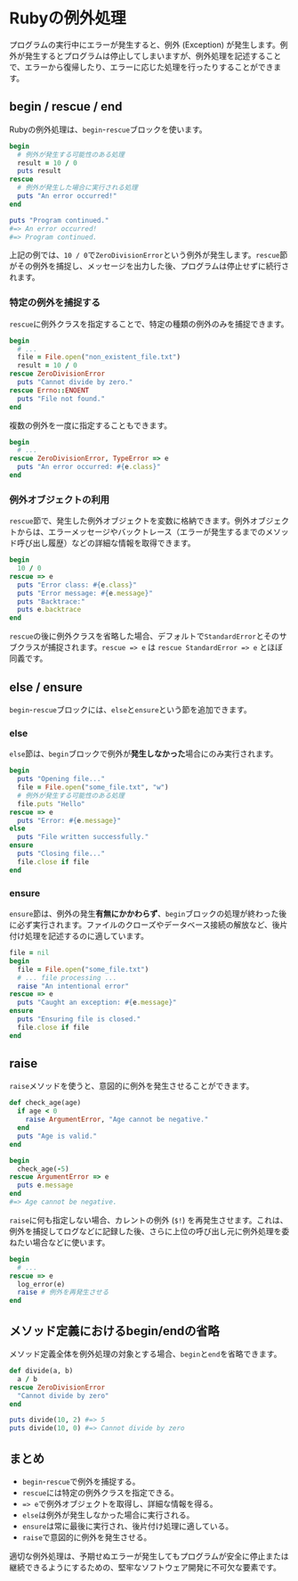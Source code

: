 # Rubyの例外処理

プログラムの実行中にエラーが発生すると、例外 (Exception) が発生します。例外が発生するとプログラムは停止してしまいますが、例外処理を記述することで、エラーから復帰したり、エラーに応じた処理を行ったりすることができます。

## begin / rescue / end

Rubyの例外処理は、`begin`-`rescue`ブロックを使います。

```ruby
begin
  # 例外が発生する可能性のある処理
  result = 10 / 0
  puts result
rescue
  # 例外が発生した場合に実行される処理
  puts "An error occurred!"
end

puts "Program continued."
#=> An error occurred!
#=> Program continued.
```

上記の例では、`10 / 0`で`ZeroDivisionError`という例外が発生します。`rescue`節がその例外を捕捉し、メッセージを出力した後、プログラムは停止せずに続行されます。

### 特定の例外を捕捉する

`rescue`に例外クラスを指定することで、特定の種類の例外のみを捕捉できます。

```ruby
begin
  # ...
  file = File.open("non_existent_file.txt")
  result = 10 / 0
rescue ZeroDivisionError
  puts "Cannot divide by zero."
rescue Errno::ENOENT
  puts "File not found."
end
```

複数の例外を一度に指定することもできます。

```ruby
begin
  # ...
rescue ZeroDivisionError, TypeError => e
  puts "An error occurred: #{e.class}"
end
```

### 例外オブジェクトの利用

`rescue`節で、発生した例外オブジェクトを変数に格納できます。例外オブジェクトからは、エラーメッセージやバックトレース（エラーが発生するまでのメソッド呼び出し履歴）などの詳細な情報を取得できます。

```ruby
begin
  10 / 0
rescue => e
  puts "Error class: #{e.class}"
  puts "Error message: #{e.message}"
  puts "Backtrace:"
  puts e.backtrace
end
```

`rescue`の後に例外クラスを省略した場合、デフォルトで`StandardError`とそのサブクラスが捕捉されます。`rescue => e` は `rescue StandardError => e` とほぼ同義です。

## else / ensure

`begin`-`rescue`ブロックには、`else`と`ensure`という節を追加できます。

### else

`else`節は、`begin`ブロックで例外が**発生しなかった**場合にのみ実行されます。

```ruby
begin
  puts "Opening file..."
  file = File.open("some_file.txt", "w")
  # 例外が発生する可能性のある処理
  file.puts "Hello"
rescue => e
  puts "Error: #{e.message}"
else
  puts "File written successfully."
ensure
  puts "Closing file..."
  file.close if file
end
```

### ensure

`ensure`節は、例外の発生**有無にかかわらず**、`begin`ブロックの処理が終わった後に必ず実行されます。ファイルのクローズやデータベース接続の解放など、後片付け処理を記述するのに適しています。

```ruby
file = nil
begin
  file = File.open("some_file.txt")
  # ... file processing ...
  raise "An intentional error"
rescue => e
  puts "Caught an exception: #{e.message}"
ensure
  puts "Ensuring file is closed."
  file.close if file
end
```

## raise

`raise`メソッドを使うと、意図的に例外を発生させることができます。

```ruby
def check_age(age)
  if age < 0
    raise ArgumentError, "Age cannot be negative."
  end
  puts "Age is valid."
end

begin
  check_age(-5)
rescue ArgumentError => e
  puts e.message
end
#=> Age cannot be negative.
```

`raise`に何も指定しない場合、カレントの例外 (`$!`) を再発生させます。これは、例外を捕捉してログなどに記録した後、さらに上位の呼び出し元に例外処理を委ねたい場合などに使います。

```ruby
begin
  # ...
rescue => e
  log_error(e)
  raise # 例外を再発生させる
end
```

## メソッド定義におけるbegin/endの省略

メソッド定義全体を例外処理の対象とする場合、`begin`と`end`を省略できます。

```ruby
def divide(a, b)
  a / b
rescue ZeroDivisionError
  "Cannot divide by zero"
end

puts divide(10, 2) #=> 5
puts divide(10, 0) #=> Cannot divide by zero
```

## まとめ

- `begin`-`rescue`で例外を捕捉する。
- `rescue`には特定の例外クラスを指定できる。
- `=> e`で例外オブジェクトを取得し、詳細な情報を得る。
- `else`は例外が発生しなかった場合に実行される。
- `ensure`は常に最後に実行され、後片付け処理に適している。
- `raise`で意図的に例外を発生させる。

適切な例外処理は、予期せぬエラーが発生してもプログラムが安全に停止または継続できるようにするための、堅牢なソフトウェア開発に不可欠な要素です。